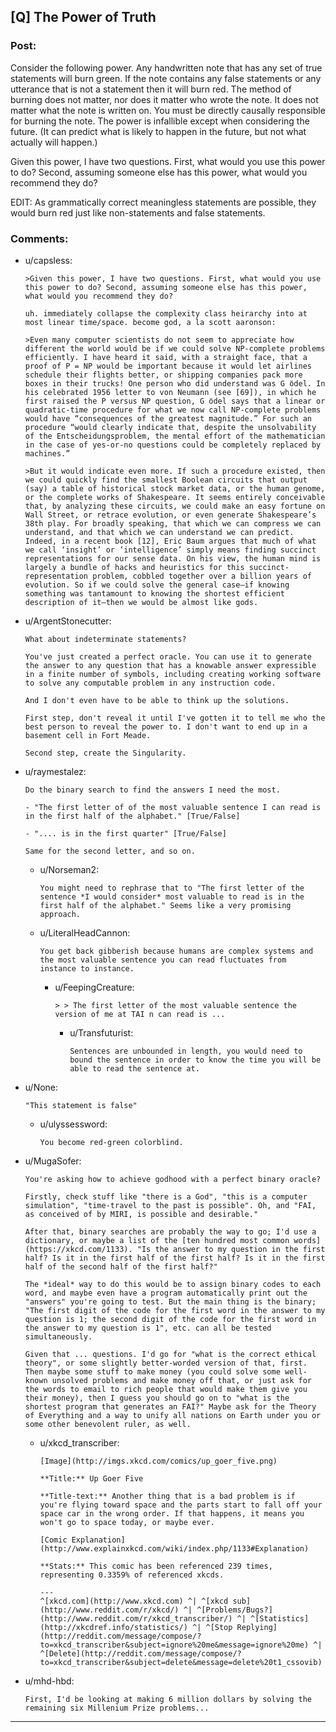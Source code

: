 ## [Q] The Power of Truth

### Post:

Consider the following power. Any handwritten note that has any set of true statements will burn green. If the note contains any false statements or any utterance that is not a statement then it will burn red. The method of burning does not matter, nor does it matter who wrote the note. It does not matter what the note is written on. You must be directly causally responsible for burning the note. The power is infallible except when considering the future. (It can predict what is likely to happen in the future, but not what actually will happen.)

Given this power, I have two questions. First, what would you use this power to do? Second, assuming someone else has this power, what would you recommend they do?

EDIT: As grammatically correct meaningless statements are possible, they would burn red just like non-statements and false statements.

### Comments:

- u/capsless:
  ```
  >Given this power, I have two questions. First, what would you use this power to do? Second, assuming someone else has this power, what would you recommend they do?

  uh. immediately collapse the complexity class heirarchy into at most linear time/space. become god, a la scott aaronson:

  >Even many computer scientists do not seem to appreciate how different the world would be if we could solve NP-complete problems efficiently. I have heard it said, with a straight face, that a proof of P = NP would be important because it would let airlines schedule their flights better, or shipping companies pack more boxes in their trucks! One person who did understand was G ̈odel. In his celebrated 1956 letter to von Neumann (see [69]), in which he first raised the P versus NP question, G ̈odel says that a linear or quadratic-time procedure for what we now call NP-complete problems would have “consequences of the greatest magnitude.” For such an procedure “would clearly indicate that, despite the unsolvability of the Entscheidungsproblem, the mental effort of the mathematician in the case of yes-or-no questions could be completely replaced by machines.”

  >But it would indicate even more. If such a procedure existed, then we could quickly find the smallest Boolean circuits that output (say) a table of historical stock market data, or the human genome, or the complete works of Shakespeare. It seems entirely conceivable that, by analyzing these circuits, we could make an easy fortune on Wall Street, or retrace evolution, or even generate Shakespeare’s 38th play. For broadly speaking, that which we can compress we can understand, and that which we can understand we can predict. Indeed, in a recent book [12], Eric Baum argues that much of what we call ‘insight’ or ‘intelligence’ simply means finding succinct representations for our sense data. On his view, the human mind is largely a bundle of hacks and heuristics for this succinct-representation problem, cobbled together over a billion years of evolution. So if we could solve the general case—if knowing something was tantamount to knowing the shortest efficient description of it—then we would be almost like gods.
  ```

- u/ArgentStonecutter:
  ```
  What about indeterminate statements?

  You've just created a perfect oracle. You can use it to generate the answer to any question that has a knowable answer expressible in a finite number of symbols, including creating working software to solve any computable problem in any instruction code.

  And I don't even have to be able to think up the solutions.

  First step, don't reveal it until I've gotten it to tell me who the best person to reveal the power to. I don't want to end up in a basement cell in Fort Meade.

  Second step, create the Singularity.
  ```

- u/raymestalez:
  ```
  Do the binary search to find the answers I need the most.

  - "The first letter of of the most valuable sentence I can read is in the first half of the alphabet." [True/False]

  - ".... is in the first quarter" [True/False]

  Same for the second letter, and so on.
  ```

  - u/Norseman2:
    ```
    You might need to rephrase that to "The first letter of the sentence *I would consider* most valuable to read is in the first half of the alphabet." Seems like a very promising approach.
    ```

  - u/LiteralHeadCannon:
    ```
    You get back gibberish because humans are complex systems and the most valuable sentence you can read fluctuates from instance to instance.
    ```

    - u/FeepingCreature:
      ```
      > > The first letter of the most valuable sentence the version of me at TAI n can read is ...
      ```

      - u/Transfuturist:
        ```
        Sentences are unbounded in length, you would need to bound the sentence in order to know the time you will be able to read the sentence at.
        ```

- u/None:
  ```
  "This statement is false"
  ```

  - u/ulyssessword:
    ```
    You become red-green colorblind.
    ```

- u/MugaSofer:
  ```
  You're asking how to achieve godhood with a perfect binary oracle?

  Firstly, check stuff like "there is a God", "this is a computer simulation", "time-travel to the past is possible". Oh, and "FAI, as conceived of by MIRI, is possible and desirable."

  After that, binary searches are probably the way to go; I'd use a dictionary, or maybe a list of the [ten hundred most common words](https://xkcd.com/1133). "Is the answer to my question in the first half? Is it in the first half of the first half? Is it in the first half of the second half of the first half?"

  The *ideal* way to do this would be to assign binary codes to each word, and maybe even have a program automatically print out the "answers" you're going to test. But the main thing is the binary; "The first digit of the code for the first word in the answer to my question is 1; the second digit of the code for the first word in the answer to my question is 1", etc. can all be tested simultaneously.

  Given that ... questions. I'd go for "what is the correct ethical theory", or some slightly better-worded version of that, first. Then maybe some stuff to make money (you could solve some well-known unsolved problems and make money off that, or just ask for the words to email to rich people that would make them give you their money), then I guess you should go on to "what is the shortest program that generates an FAI?" Maybe ask for the Theory of Everything and a way to unify all nations on Earth under you or some other benevolent ruler, as well.
  ```

  - u/xkcd_transcriber:
    ```
    [Image](http://imgs.xkcd.com/comics/up_goer_five.png)

    **Title:** Up Goer Five

    **Title-text:** Another thing that is a bad problem is if you're flying toward space and the parts start to fall off your space car in the wrong order. If that happens, it means you won't go to space today, or maybe ever.

    [Comic Explanation](http://www.explainxkcd.com/wiki/index.php/1133#Explanation)

    **Stats:** This comic has been referenced 239 times, representing 0.3359% of referenced xkcds.

    ---
    ^[xkcd.com](http://www.xkcd.com) ^| ^[xkcd sub](http://www.reddit.com/r/xkcd/) ^| ^[Problems/Bugs?](http://www.reddit.com/r/xkcd_transcriber/) ^| ^[Statistics](http://xkcdref.info/statistics/) ^| ^[Stop Replying](http://reddit.com/message/compose/?to=xkcd_transcriber&subject=ignore%20me&message=ignore%20me) ^| ^[Delete](http://reddit.com/message/compose/?to=xkcd_transcriber&subject=delete&message=delete%20t1_cssovib)
    ```

- u/mhd-hbd:
  ```
  First, I'd be looking at making 6 million dollars by solving the remaining six Millenium Prize problems...
  ```

---

